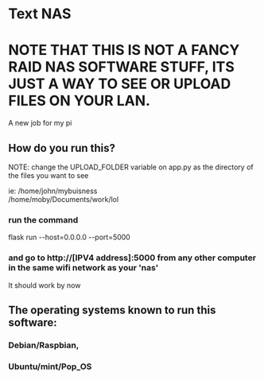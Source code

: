 # Text NAS


# NOTE THAT THIS IS NOT A FANCY RAID NAS SOFTWARE STUFF, ITS JUST A WAY TO SEE OR UPLOAD FILES ON YOUR LAN.

A new job for my pi


## How do you run this?

NOTE: change the UPLOAD_FOLDER variable on app.py as the directory of the files you want to see

ie: /home/john/mybuisness <br/>
    /home/moby/Documents/work/lol
 
 
 ### run the command
 
 flask run --host=0.0.0.0 --port=5000
 
### and go to http://[IPV4 address]:5000 from any other computer in the same wifi network as your 'nas'
 
It should work by now


 ## The operating systems known to run this software:
 
 ### Debian/Raspbian,
 
 ### Ubuntu/mint/Pop_OS

